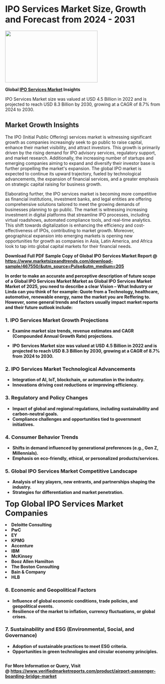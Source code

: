 <H1>IPO Services Market Size, Growth and Forecast from 2024 - 2031</H1><img class="aligncenter size-medium wp-image-584254" src="https://thirdeyenews.in/wp-content/uploads/2024/09/Global-Market-Research-300x168.jpeg" alt="" width="300" height="168" /><p><strong>Global&nbsp;<a href="https://www.marketsizeandtrends.com/download-sample/467550/&amp;utm_source=Pulse&amp;utm_medium=205">IPO Services Market</a> Insights</strong></p><p>IPO Services Market size was valued at USD 4.5 Billion in 2022 and is projected to reach USD 8.3 Billion by 2030, growing at a CAGR of 8.7% from 2024 to 2030.</p><p><h2>Market Growth Insights</h2> <p>The IPO (Initial Public Offering) services market is witnessing significant growth as companies increasingly seek to go public to raise capital, enhance their market visibility, and attract investors. This growth is primarily driven by the rising demand for IPO advisory services, regulatory support, and market research. Additionally, the increasing number of startups and emerging companies aiming to expand and diversify their investor base is further propelling the market's expansion. The global IPO market is expected to continue its upward trajectory, fueled by technological advancements, the expansion of financial services, and a greater emphasis on strategic capital raising for business growth.</p> <p><strong></strong></p> <p>Elaborating further, the IPO services market is becoming more competitive as financial institutions, investment banks, and legal entities are offering comprehensive solutions tailored to meet the growing demands of businesses planning to go public. The market is witnessing increasing investment in digital platforms that streamline IPO processes, including virtual roadshows, automated compliance tools, and real-time analytics. This shift towards digitalization is enhancing the efficiency and cost-effectiveness of IPOs, contributing to market growth. Moreover, geographical expansion into emerging markets is opening new opportunities for growth as companies in Asia, Latin America, and Africa look to tap into global capital markets for their financial needs.</p> <p><strong></p><p><span class=""><strong>Download Full PDF Sample Copy of Global IPO Services Market Report</strong> @ <a href="https://www.marketsizeandtrends.com/download-sample/467550/&amp;utm_source=Pulse&amp;utm_medium=205" target="_blank">https://www.marketsizeandtrends.com/download-sample/467550/&amp;utm_source=Pulse&amp;utm_medium=205</a></span></p><p>In order to make an accurate and perceptive description of future scope of a Global&nbsp;IPO Services Market Market as Global&nbsp;IPO Services Market Market of 2025, you need to describe a clear Vision &ndash; What Industry or Linda can you think of for example: Quote from a Technology, healthcare, automotive, renewable energy, name the market you are Reffering to. However, some general trends and factors usually impact market reports and their future outlook include:</p><h3>1.&nbsp;<strong>IPO Services Market Growth Projections</strong></h3><ul><li>Examine market size trends, revenue estimates and CAGR (Compounded Annual Growth Rate) projections.</li><li><p>IPO Services Market size was valued at USD 4.5 Billion in 2022 and is projected to reach USD 8.3 Billion by 2030, growing at a CAGR of 8.7% from 2024 to 2030.</p></li></ul><h3>2.&nbsp;<strong>IPO Services Market Technological Advancements</strong></h3><ul><li>Integration of AI, IoT, blockchain, or automation in the industry.</li><li>Innovations driving cost reductions or improving efficiency.</li></ul><h3>3.&nbsp;<strong>Regulatory and Policy Changes</strong></h3><ul><li>Impact of global and regional regulations, including sustainability and carbon-neutral goals.</li><li>Compliance challenges and opportunities tied to government initiatives.</li></ul><h3>4.&nbsp;<strong>Consumer Behavior Trends</strong></h3><ul><li>Shifts in demand influenced by generational preferences (e.g., Gen Z, Millennials).</li><li>Emphasis on eco-friendly, ethical, or personalized products/services.</li></ul><h3>5.&nbsp;<strong>Global IPO Services Market Competitive Landscape</strong></h3><ul><li>Analysis of key players, new entrants, and partnerships shaping the industry.</li><li>Strategies for differentiation and market penetration.</li></ul><p data-pm-slice="1 1 []"><span style="color: inherit; font-family: inherit; font-size: 25px;">Top Global IPO Services Market Companies</span></p><div class="" data-test-id=""><p><li>Deloitte Consulting</li><li> PwC</li><li> EY</li><li> KPMG</li><li> Accenture</li><li> IBM</li><li> McKinsey</li><li> Booz Allen Hamilton</li><li> The Boston Consulting</li><li> Bain & Company</li><li> HLB</li></p></div><h3>6.&nbsp;<strong>Economic and Geopolitical Factors</strong></h3><ul><li>Influence of global economic conditions, trade policies, and geopolitical events.</li><li>Resilience of the market to inflation, currency fluctuations, or global crises.</li></ul><h3>7.&nbsp;<strong>Sustainability and ESG (Environmental, Social, and Governance)</strong></h3><ul><li>Adoption of sustainable practices to meet ESG criteria.</li><li>Opportunities in green technologies and circular economy principles.</li></ul><h2><strong style="font-size: 14px;">For More Information or Query, Visit @&nbsp;</strong><a style="background-color: #ffffff; font-size: 14px;" href="https://www.marketsizeandtrends.com/report/ipo-services-market/" target="_blank">https://www.verifiedmarketreports.com/product/airport-passenger-boarding-bridge-market</a></h2>
